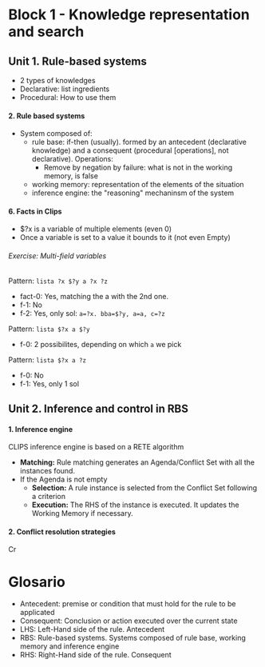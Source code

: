 # Block 1 - Knowledge representation and search
## Unit 1. Rule-based systems
+ 2 types of knowledges
 + Declarative: list ingredients
 + Procedural: How to use them

#### 2. Rule based systems
+ System composed of:
	+ rule base: if-then (usually). formed by an antecedent (declarative knowledge) and a consequent (procedural [operations], not declarative). Operations:
	  + Remove by negation by failure: what is not in the working memory, is false
	+ working memory: representation of the elements of the situation
	+ inference engine: the "reasoning" mechaninsm of the system

#### 6. Facts in Clips
+ $?x is a variable of multiple elements (even 0)
+ Once a variable is set to a value it bounds to it (not even Empty)

###### Exercise: Multi-field variables
Pattern: `lista ?x $?y a ?x ?z`
+ fact-0: Yes, matching the a with the 2nd one.
+ f-1: No
+ f-2: Yes, only sol: `a=?x. bba=$?y, a=a, c=?z` 

Pattern: `lista $?x a $?y`
+ f-0: 2 possibilites, depending on which `a` we pick

Pattern: `lista $?x a ?z`
+ f-0: No
+ f-1: Yes, only 1 sol

## Unit 2. Inference and control in RBS
#### 1. Inference engine
CLIPS inference engine is based on a RETE algorithm
+ **Matching:** Rule matching generates an Agenda/Conflict Set with all the instances found.
+ If the Agenda is not empty
	+ **Selection:** A rule instance is selected from the Conflict Set following a criterion
	+ **Execution:** The RHS of the instance is executed. It updates the Working Memory if necessary.

#### 2. Conflict resolution strategies
Cr


# Glosario
+ Antecedent: premise or condition that must hold for the rule to be applicated
+ Consequent: Conclusion or action executed over the current state 
+ LHS: Left-Hand side of the rule. Antecedent
+ RBS: Rule-based systems. Systems composed of rule base, working memory and inference engine
+ RHS: Right-Hand side of the rule. Consequent


 	
	

